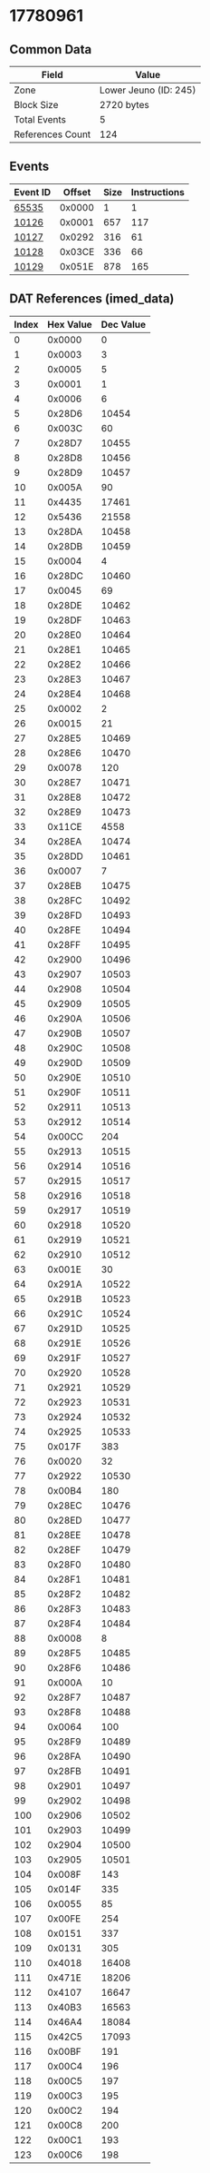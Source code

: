 # 17780961

## Common Data

| Field            | Value                 |
|------------------|-----------------------|
| Zone             | Lower Jeuno (ID: 245) |
| Block Size       | 2720 bytes            |
| Total Events     | 5                     |
| References Count | 124                   |

## Events

| Event ID            | Offset   |   Size |   Instructions |
|---------------------|----------|--------|----------------|
| [65535](./65535.md) | 0x0000   |      1 |              1 |
| [10126](./10126.md) | 0x0001   |    657 |            117 |
| [10127](./10127.md) | 0x0292   |    316 |             61 |
| [10128](./10128.md) | 0x03CE   |    336 |             66 |
| [10129](./10129.md) | 0x051E   |    878 |            165 |

## DAT References (imed_data)

|   Index | Hex Value   |   Dec Value |
|---------|-------------|-------------|
|       0 | 0x0000      |           0 |
|       1 | 0x0003      |           3 |
|       2 | 0x0005      |           5 |
|       3 | 0x0001      |           1 |
|       4 | 0x0006      |           6 |
|       5 | 0x28D6      |       10454 |
|       6 | 0x003C      |          60 |
|       7 | 0x28D7      |       10455 |
|       8 | 0x28D8      |       10456 |
|       9 | 0x28D9      |       10457 |
|      10 | 0x005A      |          90 |
|      11 | 0x4435      |       17461 |
|      12 | 0x5436      |       21558 |
|      13 | 0x28DA      |       10458 |
|      14 | 0x28DB      |       10459 |
|      15 | 0x0004      |           4 |
|      16 | 0x28DC      |       10460 |
|      17 | 0x0045      |          69 |
|      18 | 0x28DE      |       10462 |
|      19 | 0x28DF      |       10463 |
|      20 | 0x28E0      |       10464 |
|      21 | 0x28E1      |       10465 |
|      22 | 0x28E2      |       10466 |
|      23 | 0x28E3      |       10467 |
|      24 | 0x28E4      |       10468 |
|      25 | 0x0002      |           2 |
|      26 | 0x0015      |          21 |
|      27 | 0x28E5      |       10469 |
|      28 | 0x28E6      |       10470 |
|      29 | 0x0078      |         120 |
|      30 | 0x28E7      |       10471 |
|      31 | 0x28E8      |       10472 |
|      32 | 0x28E9      |       10473 |
|      33 | 0x11CE      |        4558 |
|      34 | 0x28EA      |       10474 |
|      35 | 0x28DD      |       10461 |
|      36 | 0x0007      |           7 |
|      37 | 0x28EB      |       10475 |
|      38 | 0x28FC      |       10492 |
|      39 | 0x28FD      |       10493 |
|      40 | 0x28FE      |       10494 |
|      41 | 0x28FF      |       10495 |
|      42 | 0x2900      |       10496 |
|      43 | 0x2907      |       10503 |
|      44 | 0x2908      |       10504 |
|      45 | 0x2909      |       10505 |
|      46 | 0x290A      |       10506 |
|      47 | 0x290B      |       10507 |
|      48 | 0x290C      |       10508 |
|      49 | 0x290D      |       10509 |
|      50 | 0x290E      |       10510 |
|      51 | 0x290F      |       10511 |
|      52 | 0x2911      |       10513 |
|      53 | 0x2912      |       10514 |
|      54 | 0x00CC      |         204 |
|      55 | 0x2913      |       10515 |
|      56 | 0x2914      |       10516 |
|      57 | 0x2915      |       10517 |
|      58 | 0x2916      |       10518 |
|      59 | 0x2917      |       10519 |
|      60 | 0x2918      |       10520 |
|      61 | 0x2919      |       10521 |
|      62 | 0x2910      |       10512 |
|      63 | 0x001E      |          30 |
|      64 | 0x291A      |       10522 |
|      65 | 0x291B      |       10523 |
|      66 | 0x291C      |       10524 |
|      67 | 0x291D      |       10525 |
|      68 | 0x291E      |       10526 |
|      69 | 0x291F      |       10527 |
|      70 | 0x2920      |       10528 |
|      71 | 0x2921      |       10529 |
|      72 | 0x2923      |       10531 |
|      73 | 0x2924      |       10532 |
|      74 | 0x2925      |       10533 |
|      75 | 0x017F      |         383 |
|      76 | 0x0020      |          32 |
|      77 | 0x2922      |       10530 |
|      78 | 0x00B4      |         180 |
|      79 | 0x28EC      |       10476 |
|      80 | 0x28ED      |       10477 |
|      81 | 0x28EE      |       10478 |
|      82 | 0x28EF      |       10479 |
|      83 | 0x28F0      |       10480 |
|      84 | 0x28F1      |       10481 |
|      85 | 0x28F2      |       10482 |
|      86 | 0x28F3      |       10483 |
|      87 | 0x28F4      |       10484 |
|      88 | 0x0008      |           8 |
|      89 | 0x28F5      |       10485 |
|      90 | 0x28F6      |       10486 |
|      91 | 0x000A      |          10 |
|      92 | 0x28F7      |       10487 |
|      93 | 0x28F8      |       10488 |
|      94 | 0x0064      |         100 |
|      95 | 0x28F9      |       10489 |
|      96 | 0x28FA      |       10490 |
|      97 | 0x28FB      |       10491 |
|      98 | 0x2901      |       10497 |
|      99 | 0x2902      |       10498 |
|     100 | 0x2906      |       10502 |
|     101 | 0x2903      |       10499 |
|     102 | 0x2904      |       10500 |
|     103 | 0x2905      |       10501 |
|     104 | 0x008F      |         143 |
|     105 | 0x014F      |         335 |
|     106 | 0x0055      |          85 |
|     107 | 0x00FE      |         254 |
|     108 | 0x0151      |         337 |
|     109 | 0x0131      |         305 |
|     110 | 0x4018      |       16408 |
|     111 | 0x471E      |       18206 |
|     112 | 0x4107      |       16647 |
|     113 | 0x40B3      |       16563 |
|     114 | 0x46A4      |       18084 |
|     115 | 0x42C5      |       17093 |
|     116 | 0x00BF      |         191 |
|     117 | 0x00C4      |         196 |
|     118 | 0x00C5      |         197 |
|     119 | 0x00C3      |         195 |
|     120 | 0x00C2      |         194 |
|     121 | 0x00C8      |         200 |
|     122 | 0x00C1      |         193 |
|     123 | 0x00C6      |         198 |
